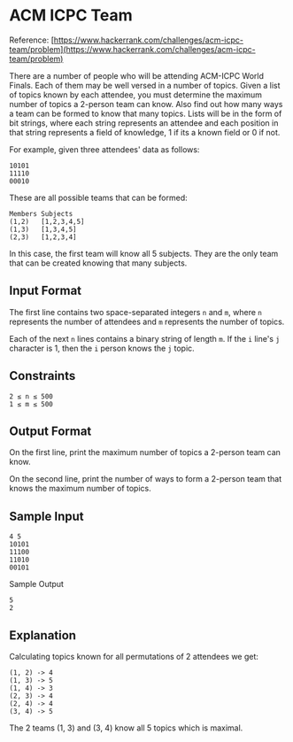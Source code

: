 # ACM ICPC Team
Reference: [https://www.hackerrank.com/challenges/acm-icpc-team/problem](https://www.hackerrank.com/challenges/acm-icpc-team/problem)

There are a number of people who will be attending ACM-ICPC World Finals. Each of them may be well versed in a number of topics. Given a list of topics known by each attendee, you must determine the maximum number of topics a 2-person team can know. Also find out how many ways a team can be formed to know that many topics. Lists will be in the form of bit strings, where each string represents an attendee and each position in that string represents a field of knowledge, 1 if its a known field or 0 if not.

For example, given three attendees' data as follows:

```
10101
11110
00010
```

These are all possible teams that can be formed:

```
Members Subjects
(1,2)   [1,2,3,4,5]
(1,3)   [1,3,4,5]
(2,3)   [1,2,3,4]
```

In this case, the first team will know all 5 subjects. They are the only team that can be created knowing that many subjects.

## Input Format

The first line contains two space-separated integers `n` and `m`, where `n` represents the number of attendees and `m` represents the number of topics.

Each of the next `n` lines contains a binary string of length `m`. If the `i` line's `j` character is 1, then the `i` person knows the `j` topic.

## Constraints

```
2 ≤ n ≤ 500
1 ≤ m ≤ 500
```

## Output Format

On the first line, print the maximum number of topics a 2-person team can know.

On the second line, print the number of ways to form a 2-person team that knows the maximum number of topics.

## Sample Input

```
4 5
10101
11100
11010
00101
```

Sample Output

```
5
2
```

## Explanation

Calculating topics known for all permutations of 2 attendees we get:

```
(1, 2) -> 4
(1, 3) -> 5
(1, 4) -> 3
(2, 3) -> 4
(2, 4) -> 4
(3, 4) -> 5
```

The 2 teams (1, 3) and (3, 4) know all 5 topics which is maximal.
